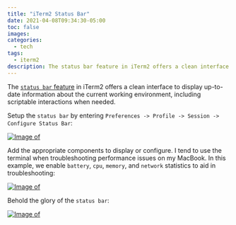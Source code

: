 ```yaml
---
title: "iTerm2 Status Bar"
date: 2021-04-08T09:34:30-05:00
toc: false
images:
categories:
  - tech
tags: 
  - iterm2
description: The status bar feature in iTerm2 offers a clean interface to display up-to-date information about the current working environment, including scriptable interactions when needed.  
---
```


The [`status bar` feature](https://iterm2.com/documentation-status-bar.html) in iTerm2 offers a clean interface to display up-to-date information about the current working environment, including scriptable interactions when needed.  

Setup the `status bar` by entering `Preferences -> Profile -> Session -> Configure Status Bar`:

[![Image of ](/images/2021-04-08-10-01-28.png)](/images/2021-04-08-10-01-28.png)

Add the appropriate components to display or configure. I tend to use the terminal when troubleshooting performance issues on my MacBook. In this example, we enable `battery`, `cpu`, `memory`, and `network` statistics to aid in troubleshooting:

[![Image of ](/images/2021-04-08-09-34-57.png)](/images/2021-04-08-09-34-57.png)


Behold the glory of the `status bar`:

[![Image of ](/images/2021-04-08-09-35-54.png)](/images/2021-04-08-09-35-54.png)

